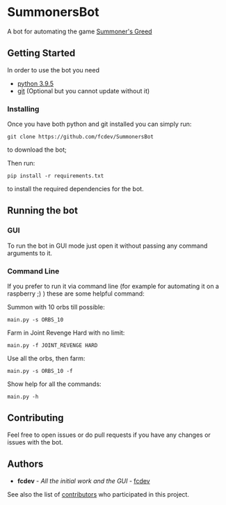 # SummonersBot

A bot for automating the game [Summoner's Greed](https://play.google.com/store/apps/details?id=com.pixio.google.mtd)

## Getting Started

In order to use the bot you need 
- [python 3.9.5](https://www.python.org/downloads/release/python-395/)
- [git](https://git-scm.com/downloads) (Optional but you cannot update without it)

### Installing

Once you have both python and git installed you can simply run:

```
git clone https://github.com/fcdev/SummonersBot
```

to download the bot;

Then run:
```
pip install -r requirements.txt
```
to install the required dependencies for the bot.


## Running the bot

### GUI

To run the bot in GUI mode just open it without passing any command arguments to it.

### Command Line

If you prefer to run it via command line (for example for automating it on a raspberry ;) ) these are some helpful command:

Summon with 10 orbs till possible:

```
main.py -s ORBS_10
```

Farm in Joint Revenge Hard with no limit:

```
main.py -f JOINT_REVENGE HARD
```

Use all the orbs, then farm:

```
main.py -s ORBS_10 -f
```

Show help for all the commands:

```
main.py -h
```

## Contributing

Feel free to open issues or do pull requests if you have any changes or issues with the bot.

## Authors

  - **fcdev** - *All the initial work and the GUI* - [fcdev](https://github.com/fcdev)

See also the list of
[contributors](https://github.com/fcdev/SummonersBot/contributors)
who participated in this project.
